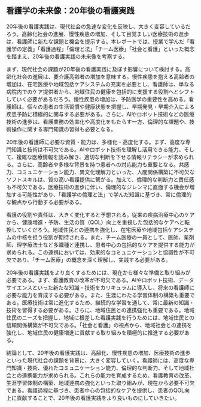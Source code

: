 ## 看護学の未来像：20年後の看護実践

20年後の看護実践は、現代社会の急速な変化を反映し、大きく変容しているだろう。高齢化社会の進展、慢性疾患の増加、そして目覚ましい医療技術の進歩は、看護師に新たな課題と機会を提示する。本レポートでは、授業で学んだ「看護学の定義」「看護過程」「倫理と法」「チーム医療」「社会と看護」といった概念を踏まえ、20年後の看護実践の未来像を考察する。

まず、現代社会の課題が20年後の看護実践に及ぼす影響について検討する。高齢化社会の進展は、要介護高齢者の増加を意味する。慢性疾患を抱える高齢者の増加は、在宅医療や地域包括ケアシステムの充実を必要とし、看護師は、単なる病院内でのケア提供者から、地域住民の健康を包括的に支援する役割へとシフトしていく必要があるだろう。慢性疾患の増加は、予防医学の重要性を高める。看護師は、個々の患者の生活習慣や健康状態を把握し、早期発見・早期介入による疾患予防に積極的に関与する必要がある。さらに、AIやロボット技術などの医療技術の進歩は、看護業務の効率化や高度化をもたらす一方、倫理的な課題や、技術操作に関する専門知識の習得も必要となる。

20年後の看護師に必要な資質・能力は、多様化・高度化する。まず、高度な専門知識と技術は不可欠である。AIやロボット技術を理解し活用できる能力、そして、複雑な医療情報を読み解き、適切な判断を下せる情報リテラシーが求められる。さらに、高齢者や多様な背景を持つ患者への対応能力も重要となる。共感力、コミュニケーション能力、異文化理解力といった、人間関係構築に不可欠なソフトスキルは、質の高い看護提供に繋がる。加えて、倫理的な判断力と責任感も不可欠である。医療技術の進歩に伴い、倫理的なジレンマに直面する機会が増加する可能性があり、「看護学の倫理と法」で学んだ知識に基づき、常に倫理的な観点から行動する必要がある。

看護の役割や責任は、大きく変化すると予想される。従来の疾病治療中心のケアから、健康増進・予防、生活の質（QOL）向上を重視した包括的なケアへと転換していくだろう。地域住民との連携を強化し、在宅医療や地域包括ケアシステムの中核を担う役割が期待される。また、チーム医療の一員として、医師、薬剤師、理学療法士など多職種と連携し、患者中心の包括的なケアを提供する能力が求められる。この連携においては、効果的なコミュニケーションと協調性が不可欠であり、「チーム医療」の概念を深く理解し、実践する必要がある。

20年後の看護実践をより良くするためには、現在から様々な準備と取り組みが必要である。まず、看護教育の改革が不可欠である。AIやロボット技術、データサイエンスといった新たな知識・技術をカリキュラムに導入し、将来の看護師に必要な能力を育成する必要がある。また、生涯にわたる学習体制の構築も重要である。医療技術は常に進化するため、継続的な学習を通して、常に最新の知識・技術を習得する必要がある。さらに、地域住民との連携強化も重要である。地域住民のニーズを把握し、地域に根差した看護実践を行うためには、地域住民との信頼関係構築が不可欠である。「社会と看護」の視点から、地域社会との連携を強化し、地域住民の健康増進に貢献する取り組みを積極的に推進する必要がある。

結論として、20年後の看護実践は、高齢化、慢性疾患の増加、医療技術の進歩といった現代社会の課題を背景に、大きく変容していく。看護師には、高度な専門知識・技術、優れたコミュニケーション能力、倫理的な判断力、そして地域社会との連携能力が求められる。これらの能力を育成するため、看護教育の改革、生涯学習体制の構築、地域連携の強化といった取り組みが、現在から必要不可欠である。看護過程に基づき、患者中心の包括的なケアを提供し、患者のQOL向上に貢献することで、20年後の看護実践をより良いものにしていきたい。
